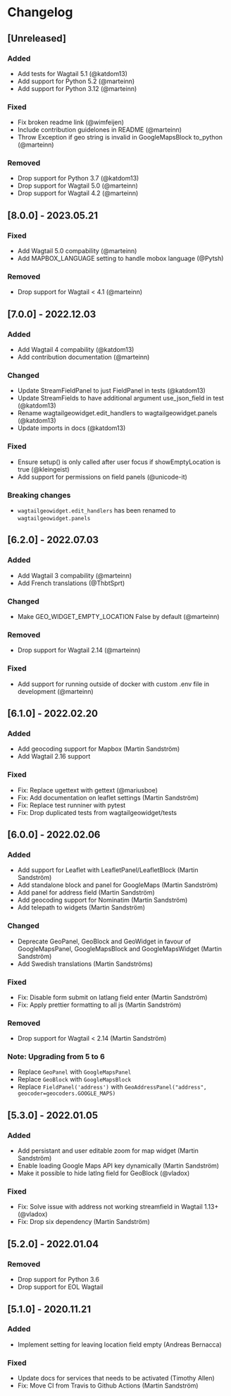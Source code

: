 # Changelog

## [Unreleased]
### Added
- Add tests for Wagtail 5.1 (@katdom13)
- Add support for Python 5.2 (@marteinn)
- Add support for Python 3.12 (@marteinn)

### Fixed
- Fix broken readme link (@wimfeijen)
- Include contribution guidelones in README (@marteinn)
- Throw Exception if geo string is invalid in GoogleMapsBlock to_python (@marteinn)

### Removed
- Drop support for Python 3.7 (@katdom13)
- Drop support for Wagtail 5.0 (@marteinn)
- Drop support for Wagtail 4.2 (@marteinn)

## [8.0.0] - 2023.05.21
### Fixed
- Add Wagtail 5.0 compability (@marteinn)
- Add MAPBOX_LANGUAGE setting to handle mobox language (@Pytsh)

### Removed
- Drop support for Wagtail < 4.1 (@marteinn)

## [7.0.0] - 2022.12.03
### Added
- Add Wagtail 4 compability (@katdom13)
- Add contribution documentation (@marteinn)

### Changed
- Update StreamFieldPanel to just FieldPanel in tests (@katdom13)
- Update StreamFields to have additional argument use_json_field in test (@katdom13)
- Rename wagtailgeowidget.edit_handlers to wagtailgeowidget.panels (@katdom13)
- Update imports in docs (@katdom13)

### Fixed
- Ensure setup() is only called after user focus if showEmptyLocation is true (@kleingeist)
- Add support for permissions on field panels (@unicode-it)

### Breaking changes
- `wagtailgeowidget.edit_handlers` has been renamed to `wagtailgeowidget.panels`


## [6.2.0] - 2022.07.03
### Added
- Add Wagtail 3 compability (@marteinn)
- Add French translations (@ThbtSprt)

### Changed
- Make GEO_WIDGET_EMPTY_LOCATION False by default (@marteinn)

### Removed
- Drop support for Wagtail 2.14 (@marteinn)

### Fixed
- Add support for running outside of docker with custom .env file in development (@marteinn)


## [6.1.0] - 2022.02.20
### Added
- Add geocoding support for Mapbox (Martin Sandström)
- Add Wagtail 2.16 support

### Fixed
- Fix: Replace ugettext with gettext (@mariusboe)
- Fix: Add documentation on leaflet settings (Martin Sandström)
- Fix: Replace test runniner with pytest
- Fix: Drop duplicated tests from wagtailgeowidget/tests


## [6.0.0] - 2022.02.06

### Added
- Add support for Leaflet with LeafletPanel/LeafletBlock (Martin Sandström)
- Add standalone block and panel for GoogleMaps (Martin Sandström)
- Add panel for address field (Martin Sandström)
- Add geocoding support for Nominatim (Martin Sandström)
- Add telepath to widgets (Martin Sandström)

### Changed
- Deprecate GeoPanel, GeoBlock and GeoWidget in favour of GoogleMapsPanel, GoogleMapsBlock and GoogleMapsWidget (Martin Sandström)
- Add Swedish translations (Martin Sandströms)

### Fixed
- Fix: Disable form submit on latlang field enter (Martin Sandström)
- Fix: Apply prettier formatting to all js (Martin Sandström)

### Removed
- Drop support for Wagtail < 2.14 (Martin Sandström)

### Note: Upgrading from 5 to 6

- Replace `GeoPanel` with `GoogleMapsPanel`
- Replace `GeoBlock` with `GoogleMapsBlock`
- Replace `FieldPanel('address')` with `GeoAddressPanel("address", geocoder=geocoders.GOOGLE_MAPS)`


## [5.3.0] - 2022.01.05

### Added
- Add persistant and user editable zoom for map widget (Martin Sandström)
- Enable loading Google Maps API key dynamically (Martin Sandström)
- Make it possible to hide latlng field for GeoBlock (@vladox)

### Fixed
- Fix: Solve issue with address not working streamfield in Wagtail 1.13+ (@vladox)
- Fix: Drop six dependency (Martin Sandström)


## [5.2.0] - 2022.01.04

### Removed
- Drop support for Python 3.6
- Drop support for EOL Wagtail


## [5.1.0] - 2020.11.21

### Added
- Implement setting for leaving location field empty (Andreas Bernacca)

### Fixed
- Update docs for services that needs to be activated (Timothy Allen)
- Fix: Move CI from Travis to Github Actions (Martin Sandström)

